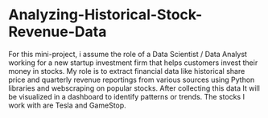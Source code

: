 # Analyzing-Historical-Stock-Revenue-Data
For this mini-project, i assume the role of a Data Scientist / Data Analyst working for a new startup investment firm that helps customers invest their money in stocks. My role is to extract financial data like historical share price and quarterly revenue reportings from various sources using Python libraries and webscraping on popular stocks. After collecting this data It will be visualized in a dashboard to identify patterns or trends. The stocks I work with are Tesla and GameStop.

